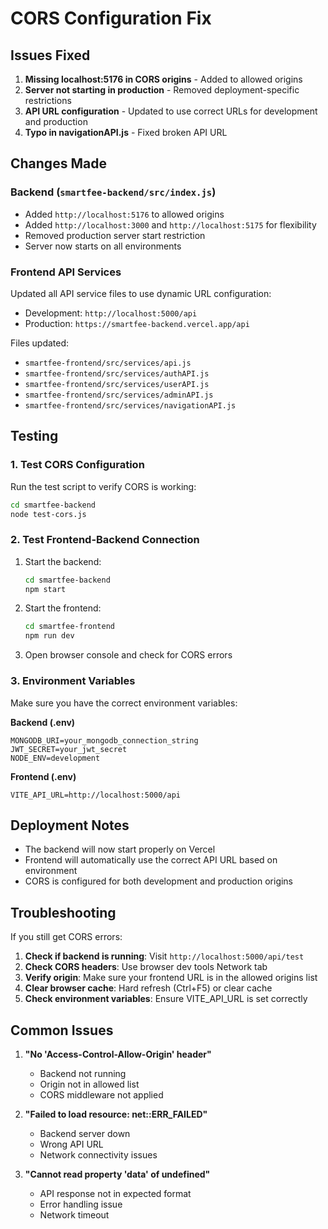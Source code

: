 # CORS Configuration Fix

## Issues Fixed

1. **Missing localhost:5176 in CORS origins** - Added to allowed origins
2. **Server not starting in production** - Removed deployment-specific restrictions
3. **API URL configuration** - Updated to use correct URLs for development and production
4. **Typo in navigationAPI.js** - Fixed broken API URL

## Changes Made

### Backend (`smartfee-backend/src/index.js`)
- Added `http://localhost:5176` to allowed origins
- Added `http://localhost:3000` and `http://localhost:5175` for flexibility
- Removed production server start restriction
- Server now starts on all environments

### Frontend API Services
Updated all API service files to use dynamic URL configuration:
- Development: `http://localhost:5000/api`
- Production: `https://smartfee-backend.vercel.app/api`

Files updated:
- `smartfee-frontend/src/services/api.js`
- `smartfee-frontend/src/services/authAPI.js`
- `smartfee-frontend/src/services/userAPI.js`
- `smartfee-frontend/src/services/adminAPI.js`
- `smartfee-frontend/src/services/navigationAPI.js`

## Testing

### 1. Test CORS Configuration
Run the test script to verify CORS is working:
```bash
cd smartfee-backend
node test-cors.js
```

### 2. Test Frontend-Backend Connection
1. Start the backend:
   ```bash
   cd smartfee-backend
   npm start
   ```

2. Start the frontend:
   ```bash
   cd smartfee-frontend
   npm run dev
   ```

3. Open browser console and check for CORS errors

### 3. Environment Variables
Make sure you have the correct environment variables:

**Backend (.env)**
```
MONGODB_URI=your_mongodb_connection_string
JWT_SECRET=your_jwt_secret
NODE_ENV=development
```

**Frontend (.env)**
```
VITE_API_URL=http://localhost:5000/api
```

## Deployment Notes

- The backend will now start properly on Vercel
- Frontend will automatically use the correct API URL based on environment
- CORS is configured for both development and production origins

## Troubleshooting

If you still get CORS errors:

1. **Check if backend is running**: Visit `http://localhost:5000/api/test`
2. **Check CORS headers**: Use browser dev tools Network tab
3. **Verify origin**: Make sure your frontend URL is in the allowed origins list
4. **Clear browser cache**: Hard refresh (Ctrl+F5) or clear cache
5. **Check environment variables**: Ensure VITE_API_URL is set correctly

## Common Issues

1. **"No 'Access-Control-Allow-Origin' header"**
   - Backend not running
   - Origin not in allowed list
   - CORS middleware not applied

2. **"Failed to load resource: net::ERR_FAILED"**
   - Backend server down
   - Wrong API URL
   - Network connectivity issues

3. **"Cannot read property 'data' of undefined"**
   - API response not in expected format
   - Error handling issue
   - Network timeout 